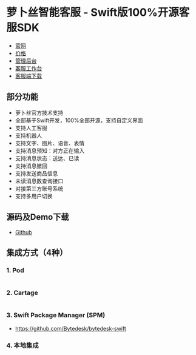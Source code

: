 # 萝卜丝智能客服 - Swift版100%开源客服SDK

- [官网](https://www.weikefu.net/)
- [价格](https://www.weikefu.net/pages/price.html)
- [管理后台](https://www.weikefu.net/admin)
- [客服工作台](https://www.weikefu.net/chaty)
- [客服端下载](https://www.weikefu.net/pages/download.html)

## 部分功能

- 萝卜丝官方技术支持
- 全部基于Swift开发，100%全部开源，支持自定义界面
- 支持人工客服
- 支持机器人
- 支持文字、图片、语音、表情
- 支持消息预知：对方正在输入
- 支持消息状态：送达、已读
- 支持消息撤回
- 支持发送商品信息
- 未读消息数查询接口
- 对接第三方账号系统
- 支持多用户切换

## 源码及Demo下载

- [Github](https://github.com/Bytedesk/bytedesk-swift)

## 集成方式（4种）

### 1. Pod

```bash
```

### 2. Cartage

```bash
```

### 3. Swift Package Manager (SPM)

- <https://github.com/Bytedesk/bytedesk-swift>

### 4. 本地集成
